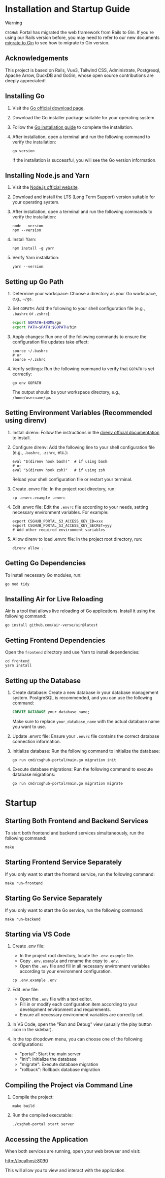 # Installation and Startup Guide

> [!WARNING]
`CSGHub` Portal has migrated the web framework from Rails to Gin. If you're using our Rails version before, you may need to refer to our new documents [migrate to Gin](/docs/migrate_to_gin_version_portal_en.md) to see how to migrate to Gin version.

## Acknowledgements

This project is based on Rails, Vue3, Tailwind CSS, Administrate, Postgresql, Apache Arrow, DuckDB and GoGin, whose open source contributions are deeply appreciated!

## Installing Go

1. Visit the [Go official download page](https://golang.org/dl/).

2. Download the Go installer package suitable for your operating system.

3. Follow the [Go installation guide](https://golang.org/doc/install) to complete the installation.

4. After installation, open a terminal and run the following command to verify the installation:

   ```shell
   go version
   ```

   If the installation is successful, you will see the Go version information.

## Installing Node.js and Yarn

1. Visit the [Node.js official website](https://nodejs.org/).

2. Download and install the LTS (Long Term Support) version suitable for your operating system.

3. After installation, open a terminal and run the following commands to verify the installation:

   ```shell
   node --version
   npm --version
   ```

4. Install Yarn:

   ```shell
   npm install -g yarn
   ```

5. Verify Yarn installation:

   ```shell
   yarn --version
   ```

## Setting up Go Path

1. Determine your workspace: Choose a directory as your Go workspace, e.g., `~/go`.

2. Set `GOPATH`: Add the following to your shell configuration file (e.g., `.bashrc` or `.zshrc`):

   ```bash
   export GOPATH=$HOME/go
   export PATH=$PATH:$GOPATH/bin
   ```

3. Apply changes: Run one of the following commands to ensure the configuration file updates take effect:

   ```shell
   source ~/.bashrc
   # or
   source ~/.zshrc
   ```

4. Verify settings: Run the following command to verify that `GOPATH` is set correctly:

   ```shell
   go env GOPATH
   ```

   The output should be your workspace directory, e.g., `/home/username/go`.

## Setting Environment Variables (Recommended using direnv)

1. Install direnv: Follow the instructions in the [direnv official documentation](https://direnv.net/) to install.

2. Configure direnv: Add the following line to your shell configuration file (e.g., `.bashrc`, `.zshrc`, etc.):

   ```shell
   eval "$(direnv hook bash)"  # if using bash
   # or
   eval "$(direnv hook zsh)"   # if using zsh
   ```

   Reload your shell configuration file or restart your terminal.

3. Create .envrc file: In the project root directory, run:

   ```shell
   cp .envrc.example .envrc
   ```

4. Edit .envrc file: Edit the `.envrc` file according to your needs, setting necessary environment variables. For example:

   ```shell
   export CSGHUB_PORTAL_S3_ACCESS_KEY_ID=xxx
   export CSGHUB_PORTAL_S3_ACCESS_KEY_SECRET=yyy
   # Add other required environment variables
   ```

5. Allow direnv to load .envrc file: In the project root directory, run:

   ```shell
   direnv allow .
   ```

## Getting Go Dependencies

To install necessary Go modules, run:

```shell
go mod tidy
```

## Installing Air for Live Reloading

Air is a tool that allows live reloading of Go applications. Install it using the following command:

```shell
go install github.com/air-verse/air@latest
```

## Getting Frontend Dependencies

Open the `frontend` directory and use Yarn to install dependencies:

```shell
cd frontend
yarn install
```

## Setting up the Database

1. Create database: Create a new database in your database management system. PostgreSQL is recommended, and you can use the following command:

   ```sql
   CREATE DATABASE your_database_name;
   ```

   Make sure to replace `your_database_name` with the actual database name you want to use.

2. Update .envrc file: Ensure your `.envrc` file contains the correct database connection information.

3. Initialize database: Run the following command to initialize the database:

   ```shell
   go run cmd/csghub-portal/main.go migration init
   ```

4. Execute database migrations: Run the following command to execute database migrations:

   ```shell
   go run cmd/csghub-portal/main.go migration migrate
   ```

# Startup

## Starting Both Frontend and Backend Services

To start both frontend and backend services simultaneously, run the following command:

```shell
make
```

## Starting Frontend Service Separately

If you only want to start the frontend service, run the following command:

```shell
make run-frontend
```

## Starting Go Service Separately

If you only want to start the Go service, run the following command:

```shell
make run-backend
```

## Starting via VS Code

1. Create .env file:
   - In the project root directory, locate the `.env.example` file.
   - Copy `.env.example` and rename the copy to `.env`.
   - Open the `.env` file and fill in all necessary environment variables according to your environment configuration.

   ```shell
   cp .env.example .env
   ```

2. Edit .env file:
   - Open the `.env` file with a text editor.
   - Fill in or modify each configuration item according to your development environment and requirements.
   - Ensure all necessary environment variables are correctly set.

3. In VS Code, open the "Run and Debug" view (usually the play button icon in the sidebar).

4. In the top dropdown menu, you can choose one of the following configurations:
   - "portal": Start the main server
   - "init": Initialize the database
   - "migrate": Execute database migration
   - "rollback": Rollback database migration

## Compiling the Project via Command Line

1. Compile the project:

   ```shell
   make build
   ```

2. Run the compiled executable:

   ```shell
   ./csghub-portal start server
   ```

## Accessing the Application

When both services are running, open your web browser and visit:

[http://localhost:8090](http://localhost:8090)

This will allow you to view and interact with the application.
